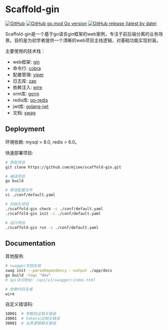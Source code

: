 # Scaffold-gin

[![GitHub](https://img.shields.io/github/license/mjiee/gr-gin?style=social)](https://github.com/mjiee/gr-gin/blob/master/LICENSE)
[![GitHub go.mod Go version](https://img.shields.io/github/go-mod/go-version/mjiee/gr-gin?style=social)](https://go.dev/)
[![GitHub release (latest by date)](https://img.shields.io/github/v/release/mjiee/gr-gin?style=social)](https://github.com/mjiee/gr-gin/releases)

Scaffold-gin是一个基于go语言gin框架的web案例，专注于前后端分离的业务场景。目的是为初学者提供一个清晰的web项目主线逻辑，对基础功能实现封装。

主要使用的技术栈：

* web框架: [gin](https://github.com/gin-gonic/gin)
* 命令行: [cobra](https://github.com/spf13/cobra)
* 配置管理: [viper](https://github.com/spf13/viper)
* 日志库: [zap](https://github.com/uber-go/zap)
* 依赖注入: [wire](https://github.com/google/wire)
* orm库: [gorm](https://github.com/go-gorm/gorm)
* redis库: [go-redis](https://github.com/go-redis/redis)
* jwt库: [golang-jwt](https://github.com/golang-jwt/jwt)
* 文档: [swag](https://github.com/swaggo/swag)

## Deployment

环境依赖: mysql > 8.0, redis > 6.0。

快速部署项目:

```bash
# 获取项目
git clone https://github.com/mjiee/scaffold-gin.git

# 编译项目
go build

# 修改配置文件
vi ./conf/default.yaml

# 初始化项目
./scaffold-gin check -c ./conf/default.yaml
./scaffold-gin init -c ./conf/default.yaml

# 运行项目
./scaffold-gin run -c ./conf/default.yaml
```

## Documentation

其他服务:

```bash
# swagger文档生成
swag init --parseDependency --output ./app/docs
go build -tags "dev"
# api访问地址: /api/v1/swagger/index.html

# 依赖代码生成
wire
```

自定义错误码:

```bash
10001  # 参数验证相关错误    
20001  # token认证相关错误   
30001  # 业务逻辑相关错误
```
